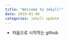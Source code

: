 ```yaml
---
title: "Welcome to Jekyll!"
date: 2019-01-06
categories: jekyll update
---
```


- 처음으로 시작하는 github 
